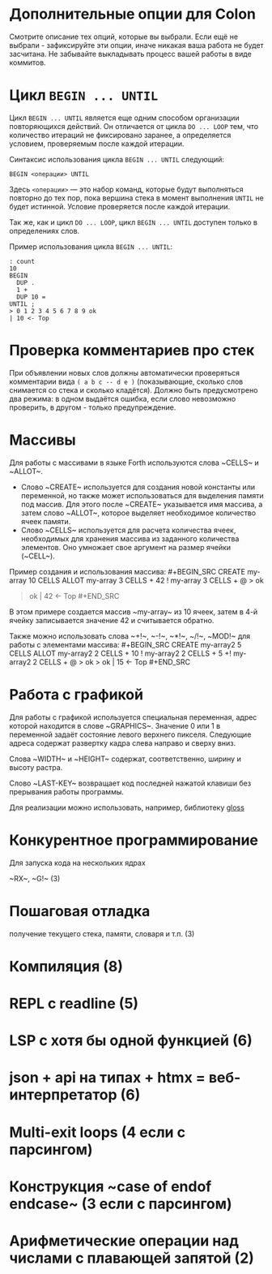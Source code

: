 # Дополнительные опции для Colon

Смотрите описание тех опций, которые вы выбрали. Если ещё не выбрали - зафиксируйте эти опции, иначе никакая ваша работа не будет засчитана. Не забывайте выкладывать процесс вашей работы в виде коммитов.

# Цикл `BEGIN ... UNTIL`

Цикл `BEGIN ... UNTIL` является еще одним способом организации повторяющихся действий. Он отличается от цикла `DO ... LOOP` тем, что количество итераций не фиксировано заранее, а определяется условием, проверяемым после каждой итерации.

Синтаксис использования цикла `BEGIN ... UNTIL` следующий:
```
BEGIN <операции> UNTIL
```
Здесь `<операции>` — это набор команд, которые будут выполняться повторно до тех пор, пока вершина стека в момент выполнения `UNTIL` не будет истинной. Условие проверяется после каждой итерации.

Так же, как и цикл `DO ... LOOP`, цикл `BEGIN ... UNTIL` доступен только в определениях слов.

Пример использования цикла `BEGIN ... UNTIL`:
```
: count
10
BEGIN 
  DUP .
  1 +
  DUP 10 =
UNTIL ;
> 0 1 2 3 4 5 6 7 8 9 ok 
| 10 <- Top
```

# Проверка комментариев про стек

При объявлении новых слов должны автоматически проверяться комментарии вида `( a
b c -- d e )` (показывающие, сколько слов снимается со стека и сколько
кладётся). Должно быть предусмотрено два режима: в одном выдаётся ошибка, если
слово невозможно проверить, в другом - только предупреждение.

# Массивы
Для работы с массивами в языке Forth используются слова ~CELLS~ и ~ALLOT~.

- Слово ~CREATE~ используется для создания новой константы или переменной, но
  также может использоваться для выделения памяти под массив. Для этого после
  ~CREATE~ указывается имя массива, а затем слово ~ALLOT~, которое выделяет
  необходимое количество ячеек памяти.
- Слово ~CELLS~ используется для расчета количества ячеек, необходимых для
  хранения массива из заданного количества элементов. Оно умножает свое аргумент
  на размер ячейки (~CELL~).

Пример создания и использования массива:
#+BEGIN_SRC
CREATE my-array 10 CELLS ALLOT my-array 3 CELLS + 42 ! my-array 3 CELLS + @ > ok
> ok | 42 <- Top
#+END_SRC

В этом примере создается массив ~my-array~ из 10 ячеек, затем в 4-й ячейку
записывается значение 42 и считывается обратно.

Также можно использовать слова ~+!~, ~-!~, ~*!~, ~/!~, ~MOD!~ для работы с
элементами массива:
#+BEGIN_SRC
CREATE my-array2 5 CELLS ALLOT my-array2 2 CELLS + 10 ! my-array2 2 CELLS + 5 +!
my-array2 2 CELLS + @ > ok > ok | 15 <- Top
#+END_SRC

# Работа с графикой

Для работы с графикой используется специальная переменная, адрес которой находится в слове ~GRAPHICS~. Значение 0 или 1 в переменной задаёт состояние левого верхнего пикселя. Следующие адреса содержат развертку кадра слева направо и сверху вниз. 

Слова ~WIDTH~ и ~HEIGHT~ содержат, соответственно, ширину и высоту растра.

Слово ~LAST-KEY~ возвращает код последней нажатой клавиши без прерывания работы программы.

Для реализации можно использовать, например, библиотеку [gloss](https://hackage.haskell.org/package/gloss)

# Конкурентное программирование

Для запуска кода на нескольких ядрах 

~RX~, ~G!~ (3)

# Пошаговая отладка

получение текущего стека, памяти, словаря и т.п. (3)

# Компиляция (8)

# REPL с readline (5)

# LSP с хотя бы одной функцией (6)

# json + api на типах + htmx = веб-интерпретатор (6)

# Multi-exit loops (4 если с парсингом)

# Конструкция ~case of endof endcase~ (3 если с парсингом)

# Арифметические операции над числами с плавающей запятой (2)

